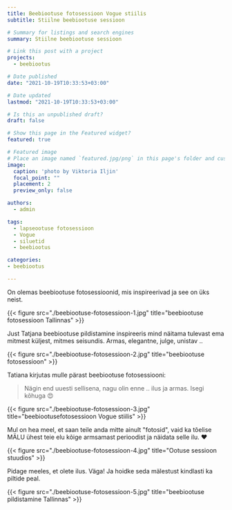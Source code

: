 ```yaml
---
title: Beebiootuse fotosessioon Vogue stiilis
subtitle: Stiilne beebiootuse sessioon

# Summary for listings and search engines
summary: Stiilne beebiootuse sessioon

# Link this post with a project
projects: 
  - beebiootus

# Date published
date: "2021-10-19T10:33:53+03:00"

# Date updated
lastmod: "2021-10-19T10:33:53+03:00"

# Is this an unpublished draft?
draft: false

# Show this page in the Featured widget?
featured: true

# Featured image
# Place an image named `featured.jpg/png` in this page's folder and customize its options here.
image:
  caption: 'photo by Viktoria Iljin'
  focal_point: ""
  placement: 2
  preview_only: false

authors:
  - admin

tags:
  - lapseootuse fotosessioon
  - Vogue
  - siluetid
  - beebiootus

categories:
- beebiootus

---
```

On olemas beebiootuse fotosessioonid, mis inspireerivad ja see on üks neist.

{{< figure src="./beebiootuse-fotosessioon-1.jpg" title="beebiootuse fotosessioon Tallinnas" >}}

Just Tatjana beebiootuse pildistamine inspireeris mind näitama tulevast ema mitmest küljest, mitmes seisundis. Armas, elegantne, julge, unistav ..

{{< figure src="./beebiootuse-fotosessioon-2.jpg" title="beebiootuse fotosessioon" >}}

Tatiana kirjutas mulle pärast beebiootuse fotosessiooni:

> Nägin end uuesti sellisena, nagu olin enne .. ilus ja armas. Isegi kõhuga 😍

{{< figure src="./beebiootuse-fotosessioon-3.jpg" title="beebiootusefotosessioon Vogue stiilis" >}}

Mul on hea meel, et saan teile anda mitte ainult "fotosid", vaid ka tõelise MÄLU ühest teie elu kõige armsamast perioodist ja näidata selle ilu. ♥ ️

{{< figure src="./beebiootuse-fotosessioon-4.jpg" title="Ootuse sessioon stuudios" >}}

Pidage meeles, et olete ilus. Väga! Ja hoidke seda mälestust kindlasti ka piltide peal.

{{< figure src="./beebiootuse-fotosessioon-5.jpg" title="beebiootuse pildistamine Tallinnas" >}}